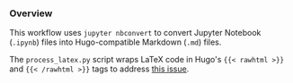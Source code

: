 ### Overview

This workflow uses `jupyter nbconvert` to convert Jupyter Notebook (`.ipynb`) files into Hugo-compatible Markdown (`.md`) files.

The `process_latex.py` script wraps LaTeX code in Hugo's `{{< rawhtml >}}` and `{{< /rawhtml >}}` tags to address [this issue](https://github.com/gohugoio/hugo/issues/10894).
